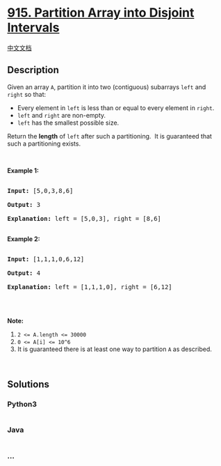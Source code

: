 # [915. Partition Array into Disjoint Intervals](https://leetcode.com/problems/partition-array-into-disjoint-intervals)

[中文文档](/solution/0900-0999/0915.Partition%20Array%20into%20Disjoint%20Intervals/README.md)

## Description

<p>Given an array <code>A</code>, partition it&nbsp;into two (contiguous) subarrays&nbsp;<code>left</code>&nbsp;and <code>right</code>&nbsp;so that:</p>

<ul>
    <li>Every element in <code>left</code>&nbsp;is less than or equal to every element in <code>right</code>.</li>
    <li><code>left</code> and <code>right</code> are non-empty.</li>
    <li><code>left</code>&nbsp;has the smallest possible size.</li>
</ul>

<p>Return the <strong>length</strong> of <code>left</code> after such a partitioning.&nbsp; It is guaranteed that such a partitioning exists.</p>

<p>&nbsp;</p>

<p><strong>Example 1:</strong></p>

<pre>

<strong>Input: </strong><span id="example-input-1-1">[5,0,3,8,6]</span>

<strong>Output: </strong><span id="example-output-1">3</span>

<strong>Explanation: </strong>left = [5,0,3], right = [8,6]

</pre>

<div>

<p><strong>Example 2:</strong></p>

<pre>

<strong>Input: </strong><span id="example-input-2-1">[1,1,1,0,6,12]</span>

<strong>Output: </strong><span id="example-output-2">4</span>

<strong>Explanation: </strong>left = [1,1,1,0], right = [6,12]

</pre>

<p>&nbsp;</p>

</div>

<p><strong>Note:</strong></p>

<ol>
    <li><code>2 &lt;= A.length&nbsp;&lt;= 30000</code></li>
    <li><code>0 &lt;= A[i] &lt;= 10^6</code></li>
    <li>It is guaranteed there is at least one way to partition <code>A</code> as described.</li>
</ol>

<div>

<div>&nbsp;</div>

</div>

## Solutions

<!-- tabs:start -->

### **Python3**

```python

```

### **Java**

```java

```

### **...**

```

```

<!-- tabs:end -->
